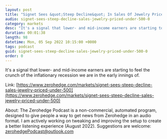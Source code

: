 ```yaml
---
layout: post
title: "Signet Sees &quot;Steep Decline&quot; In Sales Of Jewelry Priced Under $500"
audio: signet-sees-steep-decline-sales-jewelry-priced-under-500-0
category: markets
desc: "It's a signal that lower- and mid-income earners are starting to feel the crunch of the inflationary recession we are in the early innings of."
duration: 00:01:38
length: 98
datetime: Mon, 05 Sep 2022 10:15:00 +0000
tags: podcast
guid: signet-sees-steep-decline-sales-jewelry-priced-under-500-0
order: 0
---
```

It's a signal that lower- and mid-income earners are starting to feel the crunch of the inflationary recession we are in the early innings of.

Link: [https://www.zerohedge.com/markets/signet-sees-steep-decline-sales-jewelry-priced-under-500](https://www.zerohedge.com/markets/signet-sees-steep-decline-sales-jewelry-priced-under-500)

About: The Zerohedge Podcast is a non-commercial, automated program, designed to give people a way to get news from Zerohedge in an audio format.  I am actively working on tweaking and improving the setup to create a better listening experience (August 2022).  Suggestions are welcome: [zerohedgePodcast@outlook.com](mailto:zerohedgePodcast@outlook.com)